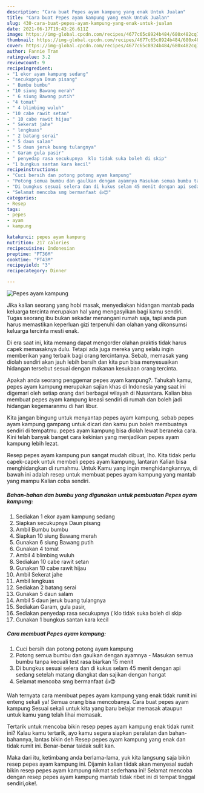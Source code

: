 ```yaml
---
description: "Cara buat Pepes ayam kampung yang enak Untuk Jualan"
title: "Cara buat Pepes ayam kampung yang enak Untuk Jualan"
slug: 430-cara-buat-pepes-ayam-kampung-yang-enak-untuk-jualan
date: 2021-06-17T19:43:26.611Z
image: https://img-global.cpcdn.com/recipes/4677c65c8924b484/680x482cq70/pepes-ayam-kampung-foto-resep-utama.jpg
thumbnail: https://img-global.cpcdn.com/recipes/4677c65c8924b484/680x482cq70/pepes-ayam-kampung-foto-resep-utama.jpg
cover: https://img-global.cpcdn.com/recipes/4677c65c8924b484/680x482cq70/pepes-ayam-kampung-foto-resep-utama.jpg
author: Fannie Tran
ratingvalue: 3.2
reviewcount: 9
recipeingredient:
- "1 ekor ayam kampung sedang"
- "secukupnya Daun pisang"
- " Bumbu bumbu"
- "10 siung Bawang merah"
- " 6 siung Bawang putih"
- "4 tomat"
- " 4 blimbing wuluh"
- "10 cabe rawit setan"
- " 10 cabe rawit hijau"
- " Sekerat jahe"
- " lengkuas"
- " 2 batang serai"
- " 5 daun salam"
- " 5 daun jeruk buang tulangnya"
- " Garam gula pasir"
- " penyedap rasa secukupnya  klo tidak suka boleh di skip"
- "1 bungkus santan kara kecil"
recipeinstructions:
- "Cuci bersih dan potong potong ayam kampung"
- "Potong semua bumbu dan gaulkan dengan ayamnya Masukan semua bumbu tanpa kecuali test rasa biarkan 15 menit"
- "Di bungkus sesuai selera dan di kukus selam 45 menit dengan api sedang setelah matang diangkat dan sajikan dengan hangat"
- "Selamat mencoba smg bermanfaat 👍😍"
categories:
- Resep
tags:
- pepes
- ayam
- kampung

katakunci: pepes ayam kampung 
nutrition: 217 calories
recipecuisine: Indonesian
preptime: "PT36M"
cooktime: "PT43M"
recipeyield: "3"
recipecategory: Dinner

---
```



![Pepes ayam kampung](https://img-global.cpcdn.com/recipes/4677c65c8924b484/680x482cq70/pepes-ayam-kampung-foto-resep-utama.jpg)

Jika kalian seorang yang hobi masak, menyediakan hidangan mantab pada keluarga tercinta merupakan hal yang mengasyikan bagi kamu sendiri. Tugas seorang ibu bukan sekadar menangani rumah saja, tapi anda pun harus memastikan keperluan gizi terpenuhi dan olahan yang dikonsumsi keluarga tercinta mesti enak.

Di era  saat ini, kita memang dapat mengorder olahan praktis tidak harus capek memasaknya dulu. Tetapi ada juga mereka yang selalu ingin memberikan yang terbaik bagi orang tercintanya. Sebab, memasak yang diolah sendiri akan jauh lebih bersih dan kita pun bisa menyesuaikan hidangan tersebut sesuai dengan makanan kesukaan orang tercinta. 



Apakah anda seorang penggemar pepes ayam kampung?. Tahukah kamu, pepes ayam kampung merupakan sajian khas di Indonesia yang saat ini digemari oleh setiap orang dari berbagai wilayah di Nusantara. Kalian bisa membuat pepes ayam kampung kreasi sendiri di rumah dan boleh jadi hidangan kegemaranmu di hari libur.

Kita jangan bingung untuk menyantap pepes ayam kampung, sebab pepes ayam kampung gampang untuk dicari dan kamu pun boleh membuatnya sendiri di tempatmu. pepes ayam kampung bisa diolah lewat beraneka cara. Kini telah banyak banget cara kekinian yang menjadikan pepes ayam kampung lebih lezat.

Resep pepes ayam kampung pun sangat mudah dibuat, lho. Kita tidak perlu capek-capek untuk membeli pepes ayam kampung, lantaran Kalian bisa menghidangkan di rumahmu. Untuk Kamu yang ingin menghidangkannya, di bawah ini adalah resep untuk membuat pepes ayam kampung yang mantab yang mampu Kalian coba sendiri.

<!--inarticleads1-->

##### Bahan-bahan dan bumbu yang digunakan untuk pembuatan Pepes ayam kampung:

1. Sediakan 1 ekor ayam kampung sedang
1. Siapkan secukupnya Daun pisang
1. Ambil  Bumbu bumbu
1. Siapkan 10 siung Bawang merah
1. Gunakan  6 siung Bawang putih
1. Gunakan 4 tomat
1. Ambil  4 blimbing wuluh
1. Sediakan 10 cabe rawit setan
1. Gunakan  10 cabe rawit hijau
1. Ambil  Sekerat jahe
1. Ambil  lengkuas
1. Sediakan  2 batang serai
1. Gunakan  5 daun salam
1. Ambil  5 daun jeruk buang tulangnya
1. Sediakan  Garam, gula pasir,
1. Sediakan  penyedap rasa secukupnya ( klo tidak suka boleh di skip
1. Gunakan 1 bungkus santan kara kecil




<!--inarticleads2-->

##### Cara membuat Pepes ayam kampung:

1. Cuci bersih dan potong potong ayam kampung
1. Potong semua bumbu dan gaulkan dengan ayamnya - Masukan semua bumbu tanpa kecuali test rasa biarkan 15 menit
1. Di bungkus sesuai selera dan di kukus selam 45 menit dengan api sedang setelah matang diangkat dan sajikan dengan hangat
1. Selamat mencoba smg bermanfaat 👍😍




Wah ternyata cara membuat pepes ayam kampung yang enak tidak rumit ini enteng sekali ya! Semua orang bisa mencobanya. Cara buat pepes ayam kampung Sesuai sekali untuk kita yang baru belajar memasak ataupun untuk kamu yang telah lihai memasak.

Tertarik untuk mencoba bikin resep pepes ayam kampung enak tidak rumit ini? Kalau kamu tertarik, ayo kamu segera siapkan peralatan dan bahan-bahannya, lantas bikin deh Resep pepes ayam kampung yang enak dan tidak rumit ini. Benar-benar taidak sulit kan. 

Maka dari itu, ketimbang anda berlama-lama, yuk kita langsung saja bikin resep pepes ayam kampung ini. Dijamin kalian tiidak akan menyesal sudah bikin resep pepes ayam kampung nikmat sederhana ini! Selamat mencoba dengan resep pepes ayam kampung mantab tidak ribet ini di tempat tinggal sendiri,oke!.

